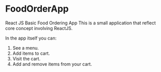 # FoodOrderApp
React JS Basic Food Ordering App
This is a small application that reflect core concept involving ReactJS. 

In the app itself you can:
1. See a menu.
2. Add items to cart.
3. Visit the cart.
4. Add and remove items from your cart.
